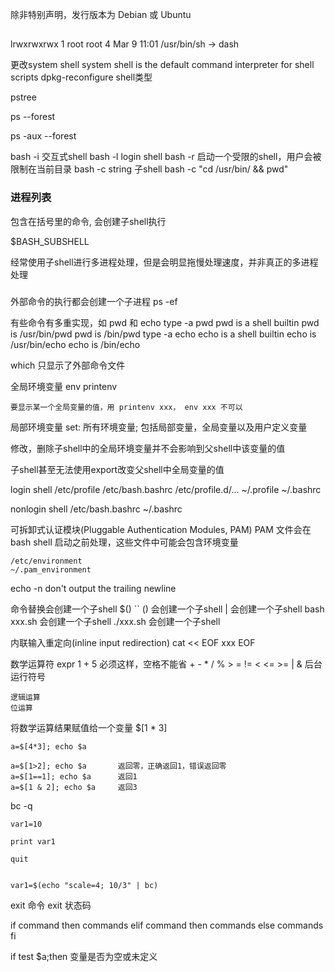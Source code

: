 除非特别声明，发行版本为 Debian 或 Ubuntu

## 

lrwxrwxrwx 1 root root 4 Mar  9 11:01 /usr/bin/sh -> dash


更改system shell 
    system shell is the default command interpreter for shell scripts
    dpkg-reconfigure shell类型  


pstree

ps --forest

ps -aux --forest


bash -i             交互式shell
bash -l             login shell
bash -r             启动一个受限的shell，用户会被限制在当前目录
bash -c string      子shell
    bash -c "cd /usr/bin/ && pwd"


### 进程列表

包含在括号里的命令, 会创建子shell执行

$BASH_SUBSHELL

经常使用子shell进行多进程处理，但是会明显拖慢处理速度，并非真正的多进程处理

### 

外部命令的执行都会创建一个子进程
    ps -ef

有些命令有多重实现，如 pwd 和 echo
    type -a pwd
        pwd is a shell builtin
        pwd is /usr/bin/pwd
        pwd is /bin/pwd
    type -a echo
        echo is a shell builtin
        echo is /usr/bin/echo
        echo is /bin/echo

which 只显示了外部命令文件


全局环境变量
    env
    printenv

    要显示某一个全局变量的值，用 printenv xxx， env xxx 不可以

局部环境变量
    set: 所有环境变量; 包括局部变量，全局变量以及用户定义变量


修改，删除子shell中的全局环境变量并不会影响到父shell中该变量的值

子shell甚至无法使用export改变父shell中全局变量的值


login shell
    /etc/profile
    /etc/bash.bashrc
    /etc/profile.d/...
    ~/.profile
    ~/.bashrc


nonlogin shell
    /etc/bash.bashrc
    ~/.bashrc


可拆卸式认证模块(Pluggable Authentication Modules, PAM)
    PAM 文件会在bash shell 启动之前处理，这些文件中可能会包含环境变量

    /etc/environment
    ~/.pam_environment


echo -n         don't output the trailing newline





命令替换会创建一个子shell
    $()
    ``
() 会创建一个子shell
|  会创建一个子shell
bash xxx.sh     会创建一个子shell
./xxx.sh        会创建一个子shell


内联输入重定向(inline input redirection)
    cat << EOF
    xxx
    EOF


数学运算符
    expr 1 + 5      必须这样，空格不能省
    +
    -
    \*
    /
    %
    \>
    =
    !=
    \<
    \<=
    \>=
    \|
    \&      后台运行符号

    逻辑运算
    位运算



将数学运算结果赋值给一个变量    $[1 * 3]

    a=$[4*3]; echo $a

    a=$[1>2]; echo $a       返回零，正确返回1，错误返回零
    a=$[1==1]; echo $a      返回1
    a=$[1 & 2]; echo $a     返回3



bc -q

    var1=10

    print var1

    quit


    var1=$(echo "scale=4; 10/3" | bc)


exit 命令
    exit 状态码



if command
then
    commands
elif command
then
    commands
else
    commands
fi






if test $a;then     变量是否为空或未定义
